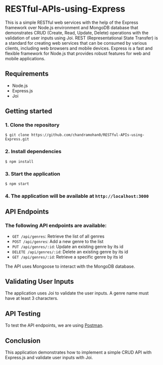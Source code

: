 # RESTful-APIs-using-Express
 
 This is a simple RESTful web services with the help of the Express framework over Node.js environment and  MongoDB database that demonstrates CRUD (Create, Read, Update, Delete) operations with the validation of user inputs using Joi. REST (Representational State Transfer) is a standard for creating web services that can be consumed by various clients, including web browsers and mobile devices. Express is a fast and flexible framework for Node.js that provides robust features for web and mobile applications.
 
 
## Requirements
<ul>
 <li>Node.js</li>
 <li>Express.js</li>
 <li>Joi</li>
</ul>


## Getting started


### 1. Clone the repository
```
$ git clone https://github.com/chandramohan0/RESTful-APIs-using-Express.git
```

### 2. Install dependencies
```
$ npm install

```
### 3. Start the application
```
$ npm start
```

### 4. The application will be available at `http://localhost:3000`


## API Endpoints

### The following API endpoints are available:

 * `GET /api/genres`: Retrieve the list of all genres
 * `POST /api/genres`: Add a new genre to the list
 * `PUT /api/genres/:id`: Update an existing genre by its id
 * `DELETE /api/genres/:id`: Delete an existing genre by its id
 * `GET /api/genres/:id`: Retrieve a specific genre by its id
 
 The API uses Mongoose to interact with the MongoDB database.
 

## Validating User Inputs

The application uses Joi to validate the user inputs. A genre name must have at least 3 characters.


## API Testing

To test the API endpoints, we are using [Postman](https://www.postman.com/).


## Conclusion

This application demonstrates how to implement a simple CRUD API with Express.js and validate user inputs with Joi.
 
